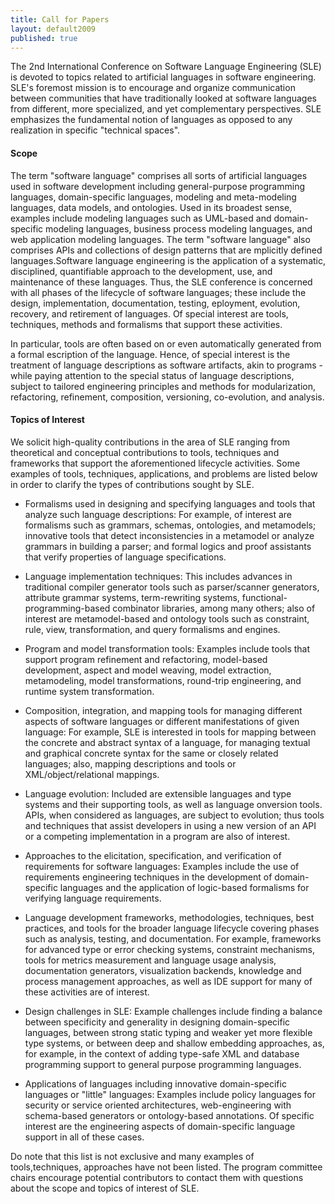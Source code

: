 ```yaml
---
title: Call for Papers
layout: default2009
published: true
---
```


	
The 2nd International Conference on Software Language Engineering (SLE) is devoted to topics related to artificial languages in software engineering. SLE's foremost mission is to encourage and organize communication between communities that have traditionally looked at software languages from different, more specialized, and yet complementary perspectives. SLE emphasizes the fundamental notion of languages as opposed to any realization in specific "technical spaces". 

#### Scope
	
The term "software language" comprises all sorts of artificial languages used in software development including general-purpose programming languages, domain-specific languages, modeling and meta-modeling languages, data models, and ontologies. Used in its broadest sense, examples include modeling languages such as UML-based and domain-specific modeling languages, business process modeling languages, and web application modeling languages. The term "software language" also comprises APIs and collections of design patterns that are mplicitly defined languages.Software language engineering is the application of a systematic, disciplined, quantifiable approach to the development, use, and maintenance of these languages. Thus, the SLE conference is concerned with all phases of the lifecycle of software languages; these include the design, implementation, documentation, testing, eployment, evolution, recovery, and retirement of languages. Of special interest are tools, techniques, methods and formalisms that support these activities.

In particular, tools are often based on or even automatically generated from a formal escription of the language. Hence, of special interest is the treatment of language descriptions as software artifacts, akin to programs - while paying attention to the special status of language descriptions, subject to tailored engineering principles and methods for modularization, refactoring, refinement, composition, versioning, co-evolution, and analysis.

#### Topics of Interest

We solicit high-quality contributions in the area of SLE ranging from theoretical and conceptual contributions to tools, techniques and frameworks that support the aforementioned lifecycle activities. Some examples of tools, techniques, applications, and problems are listed below in order to clarify the types of contributions sought by SLE.

* Formalisms used in designing and specifying languages and tools  that analyze such language descriptions: For example, of interest  are formalisms such as grammars, schemas, ontologies, and metamodels; innovative tools that detect inconsistencies in a metamodel or analyze grammars in building a parser; and formal logics and proof assistants that verify properties of language  specifications.

* Language implementation techniques: This includes advances in traditional compiler generator tools such as parser/scanner  generators, attribute grammar systems, term-rewriting systems, functional-programming-based combinator libraries, among many others; also of interest are metamodel-based and ontology tools such as constraint, rule, view, transformation, and query formalisms and engines.

* Program and model transformation tools: Examples include tools that support program refinement and refactoring, model-based development, aspect and model weaving, model extraction, metamodeling, model transformations, round-trip engineering, and runtime system transformation.

* Composition, integration, and mapping tools for managing different aspects of software languages or different manifestations of given language: For example, SLE is interested in tools for mapping between the concrete and abstract syntax of a language, for managing textual and graphical concrete syntax for the same or closely related languages; also, mapping descriptions and tools or XML/object/relational mappings.

* Language evolution: Included are extensible languages and type systems and their supporting tools, as well as language onversion tools. APIs, when considered as languages, are subject to evolution; thus tools and techniques that assist developers in using a new version of an API or a competing implementation in a program are also of interest.

* Approaches to the elicitation, specification, and verification of requirements for software languages: Examples include the use of requirements engineering techniques in the development of domain-specific languages and the application of logic-based formalisms for verifying language requirements.

* Language development frameworks, methodologies, techniques, best practices, and tools for the broader language lifecycle covering phases such as analysis, testing, and documentation. For example, frameworks for advanced type or error checking systems, constraint mechanisms, tools for metrics measurement and language usage analysis, documentation generators, visualization backends, knowledge and process management approaches, as well as IDE support for many of these activities are of interest.

* Design challenges in SLE: Example challenges include finding a balance between specificity and generality in designing domain-specific languages, between strong static typing and weaker yet more flexible type systems, or between deep and shallow embedding approaches, as, for example, in the context of adding type-safe XML and database programming support to general purpose programming languages.

* Applications of languages including innovative domain-specific languages or "little" languages: Examples include policy languages  for security or service oriented architectures, web-engineering with schema-based generators or ontology-based annotations. Of specific interest are the engineering aspects of domain-specific language support in all of these cases.

Do note that this list is not exclusive and many examples of tools,techniques, approaches have not been listed. The program committee chairs encourage potential contributors to contact them with questions about the scope and topics of interest of SLE.